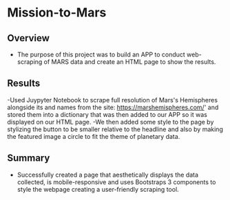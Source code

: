 # Mission-to-Mars
## Overview
- The purpose of this project was to build an APP to conduct web-scraping of MARS data and create an HTML page to show the results.

## Results
-Used Juypyter Notebook to scrape full resolution of Mars's Hemispheres alongside its and names from the site: https://marshemispheres.com/' and stored them into a dictionary that was then added to our APP so it was displayed on our HTML page.
-We then added some style to the page by stylizing the button to be smaller relative to the headline and also by making the featured image a circle to fit the theme of planetary data.

## Summary 
- Successfully created a page that aesthetically displays the data collected, is mobile-responsive and uses Bootstraps 3 components to style the webpage creating a user-friendly scraping tool.

